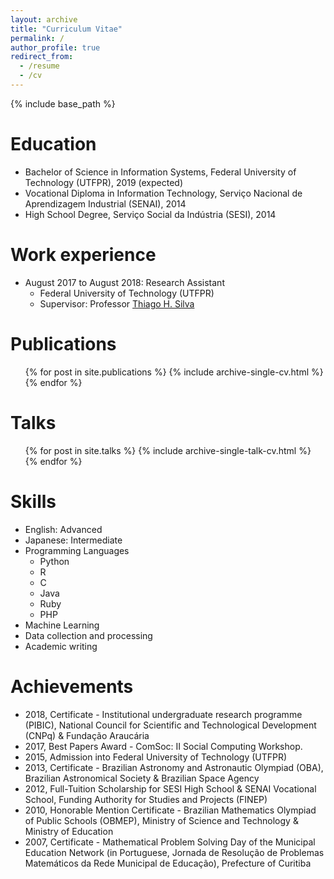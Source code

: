 ```yaml
---
layout: archive
title: "Curriculum Vitae"
permalink: /
author_profile: true
redirect_from:
  - /resume
  - /cv
---
```


{% include base_path %}

Education
======
* Bachelor of Science in Information Systems, Federal University of Technology (UTFPR), 2019 (expected)
* Vocational Diploma in Information Technology, Serviço Nacional de Aprendizagem Industrial (SENAI), 2014
* High School Degree, Serviço Social da Indústria (SESI), 2014

Work experience
======
* August 2017 to August 2018:  Research Assistant
  * Federal University of Technology (UTFPR)
  <!-- * Duties included: -->
  * Supervisor: Professor [Thiago H. Silva](http://dainf.ct.utfpr.edu.br/~thiagohs/)

Publications
======
  <ul>{% for post in site.publications %}
    {% include archive-single-cv.html %}
  {% endfor %}</ul>
  
Talks
======
  <ul>{% for post in site.talks %}
    {% include archive-single-talk-cv.html %}
  {% endfor %}</ul>
  
Skills
======
* English: Advanced
* Japanese: Intermediate
* Programming Languages
  * Python
  * R
  * C
  * Java
  * Ruby
  * PHP
* Machine Learning
* Data collection and processing
* Academic writing
  
Achievements
======
* 2018, Certificate - Institutional undergraduate research programme (PIBIC), National Council for Scientific and Technological Development (CNPq) & Fundação Araucária
* 2017, Best Papers Award - ComSoc: II Social Computing Workshop.
* 2015, Admission into Federal University of Technology (UTFPR)
* 2013, Certificate - Brazilian Astronomy and Astronautic Olympiad (OBA), Brazilian Astronomical Society & Brazilian Space Agency
* 2012, Full-Tuition Scholarship for SESI High School & SENAI Vocational School, Funding Authority for Studies and Projects (FINEP)
* 2010, Honorable Mention Certificate - Brazilian Mathematics Olympiad of Public Schools (OBMEP), Ministry of Science and Technology & Ministry of Education
* 2007, Certificate - Mathematical Problem Solving Day of the Municipal Education Network (in Portuguese, Jornada de Resolução de Problemas Matemáticos da Rede Municipal de Educação), Prefecture of Curitiba
